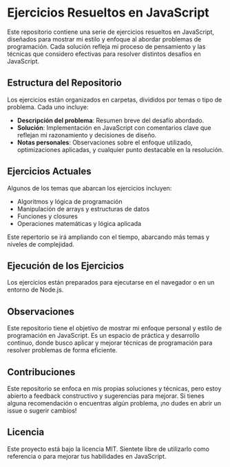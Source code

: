 # Ejercicios Resueltos en JavaScript

Este repositorio contiene una serie de ejercicios resueltos en JavaScript, diseñados para mostrar mi estilo y enfoque al abordar problemas de programación. Cada solución refleja mi proceso de pensamiento y las técnicas que considero efectivas para resolver distintos desafíos en JavaScript.

## Estructura del Repositorio

Los ejercicios están organizados en carpetas, divididos por temas o tipo de problema. Cada uno incluye:

- **Descripción del problema**: Resumen breve del desafío abordado.
- **Solución**: Implementación en JavaScript con comentarios clave que reflejan mi razonamiento y decisiones de diseño.
- **Notas personales**: Observaciones sobre el enfoque utilizado, optimizaciones aplicadas, y cualquier punto destacable en la resolución.

## Ejercicios Actuales

Algunos de los temas que abarcan los ejercicios incluyen:

- Algoritmos y lógica de programación
- Manipulación de arrays y estructuras de datos
- Funciones y closures
- Operaciones matemáticas y lógica aplicada

Este repertorio se irá ampliando con el tiempo, abarcando más temas y niveles de complejidad.

## Ejecución de los Ejercicios

Los ejercicios están preparados para ejecutarse en el navegador o en un entorno de Node.js.

## Observaciones

Este repositorio tiene el objetivo de mostrar mi enfoque personal y estilo de programación en JavaScript. Es un espacio de práctica y desarrollo continuo, donde busco aplicar y mejorar técnicas de programación para resolver problemas de forma eficiente.

## Contribuciones

Este repositorio se enfoca en mis propias soluciones y técnicas, pero estoy abierto a feedback constructivo y sugerencias para mejorar. Si tienes alguna recomendación o encuentras algún problema, ¡no dudes en abrir un issue o sugerir cambios!

## Licencia

Este proyecto está bajo la licencia MIT. Sientete libre de utilizarlo como referencia o para mejorar tus habilidades en JavaScript.
